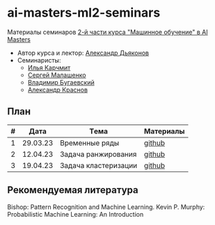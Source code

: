 # ai-masters-ml2-seminars
Материалы семинаров [2-й части курса "Машинное обучение" в AI Masters](https://aimasters.ru/ml2)

* Автор курса и лектор: [Александр Дьяконов](https://github.com/Dyakonov)
* Семинаристы:
  * [Илья Карчмит](https://github.com/johnsmith3000)
  * [Сергей Малашенко](https://github.com/SergeyMalashenko)
  * [Владимир Бугаевский](https://github.com/vbugaevskii)
  * [Александр Краснов](https://github.com/KrasnovEA)


 
## План

|#  |Дата       |Tема                                         |Материалы                                                            
|---|-----------|---------------------------------------------|---------------------------------------------------------------------|
|1  | 29.03.23  | Временные ряды                              |[github](12_04_seminar/12_04_seminar.ipynb)                          |
|2  | 12.04.23  | Задача ранжирования                         |[github](19_04_seminar/19_04_seminar.ipynb)                          |
|3  | 19.04.23  | Задача кластеризации                        |[github](29_03_seminar/29_03_seminar.ipynb)                          |

## Рекомендуемая литература
Bishop: Pattern Recognition and Machine Learning.
Kevin P. Murphy: Probabilistic Machine Learning: An Introduction

